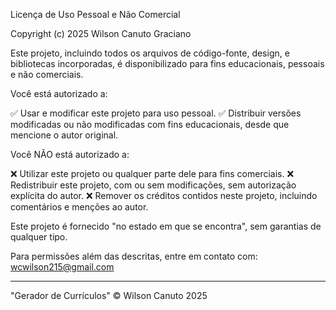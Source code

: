 Licença de Uso Pessoal e Não Comercial

Copyright (c) 2025 Wilson Canuto Graciano

Este projeto, incluindo todos os arquivos de código-fonte, design, e bibliotecas incorporadas, é disponibilizado para fins educacionais, pessoais e não comerciais.

Você está autorizado a:

✅ Usar e modificar este projeto para uso pessoal.
✅ Distribuir versões modificadas ou não modificadas com fins educacionais, desde que mencione o autor original.

Você NÃO está autorizado a:

❌ Utilizar este projeto ou qualquer parte dele para fins comerciais.
❌ Redistribuir este projeto, com ou sem modificações, sem autorização explícita do autor.
❌ Remover os créditos contidos neste projeto, incluindo comentários e menções ao autor.

Este projeto é fornecido "no estado em que se encontra", sem garantias de qualquer tipo.

Para permissões além das descritas, entre em contato com: wcwilson215@gmail.com 

---

"Gerador de Currículos" © Wilson Canuto 2025
